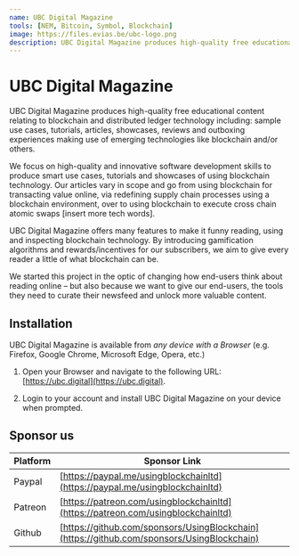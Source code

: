 ```yaml
---
name: UBC Digital Magazine
tools: [NEM, Bitcoin, Symbol, Blockchain]
image: https://files.evias.be/ubc-logo.png
description: UBC Digital Magazine produces high-quality free educational content relating to blockchain and distributed ledger technology including sample use cases, tutorials, articles, showcases, reviews and outboxing experiences making use of emerging technologies like blockchain and/or others.
---
```


# UBC Digital Magazine

UBC Digital Magazine produces high-quality free educational content relating to blockchain and distributed ledger technology including: sample use cases, tutorials, articles, showcases, reviews and outboxing experiences making use of emerging technologies like blockchain and/or others.

We focus on high-quality and innovative software development skills to produce smart use cases, tutorials and showcases of using blockchain technology. Our articles vary in scope and go from using blockchain for transacting value online, via redefining supply chain processes using a blockchain environment, over to using blockchain to execute cross chain atomic swaps [insert more tech words].

UBC Digital Magazine offers many features to make it funny reading, using and inspecting blockchain technology. By introducing gamification algorithms and rewards/incentives for our subscribers, we aim to give every reader a little of what blockchain can be.

We started this project in the optic of changing how end-users think about reading online – but also because we want to give our end-users, the tools they need to curate their newsfeed and unlock more valuable content.

## Installation

UBC Digital Magazine is available from *any device with a Browser* (e.g. Firefox, Google Chrome, Microsoft Edge, Opera, etc.)

1. Open your Browser and navigate to the following URL: [https://ubc.digital](https://ubc.digital).

2. Login to your account and install UBC Digital Magazine on your device when prompted.

## Sponsor us

| Platform | Sponsor Link |
| --- | --- |
| Paypal | [https://paypal.me/usingblockchainltd](https://paypal.me/usingblockchainltd) |
| Patreon | [https://patreon.com/usingblockchainltd](https://patreon.com/usingblockchainltd) |
| Github | [https://github.com/sponsors/UsingBlockchain](https://github.com/sponsors/UsingBlockchain) |
